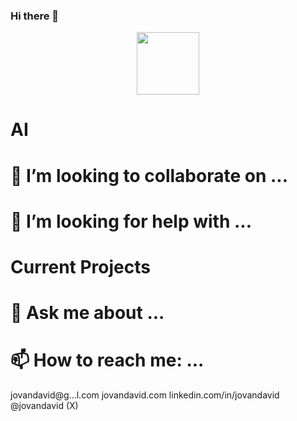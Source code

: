 ### Hi there 👋

<div id="header" align="center">
  <img src="https://drive.google.com/file/d/1_1GBoFPKY_VCLI5rPHXxdL247WEgpyt0/view?usp=sharing" width="100"/>
</div>


# AI

# 👯 I’m looking to collaborate on ...

# 🤔 I’m looking for help with ...

# Current Projects

# 💬 Ask me about ...

# 📫 How to reach me: ...
jovandavid@g...l.com
jovandavid.com
linkedin.com/in/jovandavid
@jovandavid (X)



<!--
**jovandavid/jovandavid** is a ✨ _special_ ✨ repository because its `README.md` (this file) appears on your GitHub profile.

Here are some ideas to get you started:

- 🔭 I’m currently working on ...
- 🌱 I’m currently learning ...
- 👯 I’m looking to collaborate on ...
- 🤔 I’m looking for help with ...
- 💬 Ask me about ...
- 📫 How to reach me: ...
- 😄 Pronouns: ...
- ⚡ Fun fact: ...
-->
